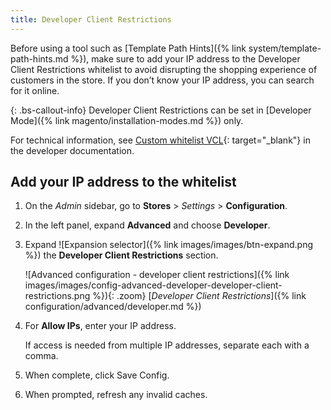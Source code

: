 ```yaml
---
title: Developer Client Restrictions
---
```


Before using a tool such as [Template Path Hints]({% link system/template-path-hints.md %}), make sure to add your IP address to the Developer Client Restrictions whitelist to avoid disrupting the shopping experience of customers in the store. If you don’t know your IP address, you can search for it online.

{: .bs-callout-info}
Developer Client Restrictions can be set in [Developer Mode]({% link magento/installation-modes.md %}) only.

For technical information, see [Custom whitelist VCL][1]{: target="_blank"} in the developer documentation.

## Add your IP address to the whitelist

1. On the _Admin_ sidebar, go to **Stores** > _Settings_ > **Configuration**.

1. In the left panel, expand **Advanced** and choose **Developer**.

1. Expand ![Expansion selector]({% link images/images/btn-expand.png %}) the **Developer Client Restrictions** section.

    ![Advanced configuration - developer client restrictions]({% link images/images/config-advanced-developer-developer-client-restrictions.png %}){: .zoom}
    [_Developer Client Restrictions_]({% link configuration/advanced/developer.md %})

1. For **Allow IPs**, enter your IP address.

   If access is needed from multiple IP addresses, separate each with a comma.

1. When complete, click <span class="btn">Save Config</span>.

1. When prompted, refresh any invalid caches.

[1]: http://devdocs.magento.com/guides/v2.3/cloud/configure/fastly-vcl-whitelist.html
